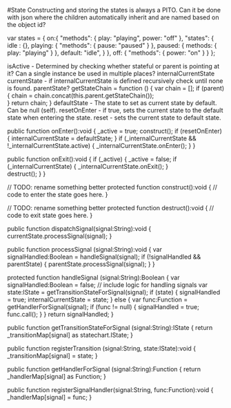 #State
Constructing and storing the states is always a PITO. Can it be done with json where the children automatically inherit and are named based on the object id?

var states = {
	on:{
		"methods": {
			play: "playing", 
			power: "off"
		},
		"states": {
			idle : {},
			playing: {
				"methods": {
					pause: "paused"
				}
			},
			paused: {
				methods: {
					play: "playing"
				}
			},
			default: "idle",
		}
	},
	off: {
		"methods": {
			power: "on"
		}
	}
};

isActive - Determined by checking whether stateful or parent is pointing at it? Can a single instance be used in multiple places?
internalCurrentState
currentState - if internalCurrentState is defined recursively check until none is found.
parentState?
getStateChain = function () {
	var chain = [];
	if (parent) {
		chain = chain.concat(this.parent.getStateChain());		
	}
	return chain;
}
defaultState - The state to set as current state by default. Can be null (self).
resetOnEnter - if true, sets the current state to the default state when entering the state.
reset - sets the current state to default state.


public function onEnter():void {
	_active = true;
	construct();
	if (resetOnEnter) {
		internalCurrentState = defaultState;
	}
	if (_internalCurrentState && !_internalCurrentState.active) {
		_internalCurrentState.onEnter();
	}
}

public function onExit():void {
	if (_active) {
		_active = false;
		if (_internalCurrentState) { 
			_internalCurrentState.onExit();
		}	
		destruct();
	}
}

// TODO: rename something better
protected function construct():void {
	// code to enter the state goes here.
}

// TODO: rename something better
protected function destruct():void {
	// code to exit state goes here.
}


public function dispatchSignal(signal:String):void {
	currentState.processSignal(signal);
}

public function processSignal (signal:String):void {
	var signalHandled:Boolean = handleSignal(signal);
	if (!signalHandled && parentState) {
		parentState.processSignal(signal);
	}
}

protected function handleSignal (signal:String):Boolean {
	var signalHandled:Boolean = false;
	// include logic for handling signals
	var state:IState = getTransitionStateForSignal(signal);
	if (state) {
		signalHandled = true;
		internalCurrentState = state;
	} else {
		var func:Function = getHandlerForSignal(signal); 
		if (func != null) {
			signalHandled = true;
			func.call();
		}
	}
	return signalHandled;
}

public function getTransitionStateForSignal (signal:String):IState {
	return _transitionMap[signal] as statechart.IState; 
}

public function registerTransition (signal:String, state:IState):void {
	_transitionMap[signal] = state;
}

public function getHandlerForSignal (signal:String):Function  {
	return _handlerMap[signal] as Function;
}

public function registerSignalHandler(signal:String, func:Function):void {
	_handlerMap[signal] = func;
}